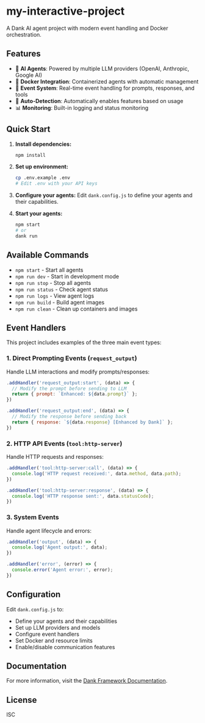 # my-interactive-project

A Dank AI agent project with modern event handling and Docker orchestration.

## Features

- 🤖 **AI Agents**: Powered by multiple LLM providers (OpenAI, Anthropic, Google AI)
- 🐳 **Docker Integration**: Containerized agents with automatic management
- 📡 **Event System**: Real-time event handling for prompts, responses, and tools
- 🔧 **Auto-Detection**: Automatically enables features based on usage
- 📊 **Monitoring**: Built-in logging and status monitoring

## Quick Start

1. **Install dependencies:**
   ```bash
   npm install
   ```

2. **Set up environment:**
   ```bash
   cp .env.example .env
   # Edit .env with your API keys
   ```

3. **Configure your agents:**
   Edit `dank.config.js` to define your agents and their capabilities.

4. **Start your agents:**
   ```bash
   npm start
   # or
   dank run
   ```

## Available Commands

- `npm start` - Start all agents
- `npm run dev` - Start in development mode
- `npm run stop` - Stop all agents
- `npm run status` - Check agent status
- `npm run logs` - View agent logs
- `npm run build` - Build agent images
- `npm run clean` - Clean up containers and images

## Event Handlers

This project includes examples of the three main event types:

### 1. Direct Prompting Events (`request_output`)
Handle LLM interactions and modify prompts/responses:

```javascript
.addHandler('request_output:start', (data) => {
  // Modify the prompt before sending to LLM
  return { prompt: `Enhanced: ${data.prompt}` };
})

.addHandler('request_output:end', (data) => {
  // Modify the response before sending back
  return { response: `${data.response} [Enhanced by Dank]` };
})
```

### 2. HTTP API Events (`tool:http-server`)
Handle HTTP requests and responses:

```javascript
.addHandler('tool:http-server:call', (data) => {
  console.log('HTTP request received:', data.method, data.path);
})

.addHandler('tool:http-server:response', (data) => {
  console.log('HTTP response sent:', data.statusCode);
})
```

### 3. System Events
Handle agent lifecycle and errors:

```javascript
.addHandler('output', (data) => {
  console.log('Agent output:', data);
})

.addHandler('error', (error) => {
  console.error('Agent error:', error);
})
```

## Configuration

Edit `dank.config.js` to:

- Define your agents and their capabilities
- Set up LLM providers and models
- Configure event handlers
- Set Docker and resource limits
- Enable/disable communication features

## Documentation

For more information, visit the [Dank Framework Documentation](https://github.com/your-org/dank).

## License

ISC
